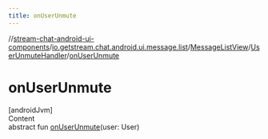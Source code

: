 ```yaml
---
title: onUserUnmute
---
```

//[stream-chat-android-ui-components](../../../../index.md)/[io.getstream.chat.android.ui.message.list](../../index.md)/[MessageListView](../index.md)/[UserUnmuteHandler](index.md)/[onUserUnmute](onUserUnmute.md)



# onUserUnmute  
[androidJvm]  
Content  
abstract fun [onUserUnmute](onUserUnmute.md)(user: User)  



